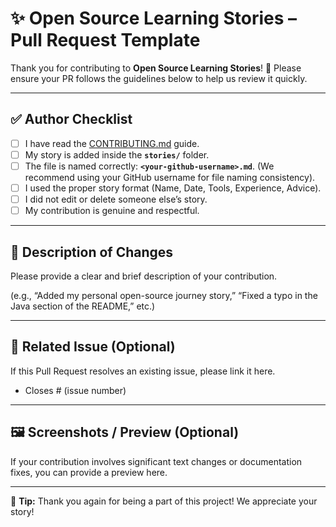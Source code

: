 # ✨ Open Source Learning Stories – Pull Request Template

Thank you for contributing to **Open Source Learning Stories**! 🎉
Please ensure your PR follows the guidelines below to help us review it quickly.

---

## ✅ Author Checklist

* [ ] I have read the [CONTRIBUTING.md](../CONTRIBUTING.md) guide.
* [ ] My story is added inside the **`stories/`** folder.
* [ ] The file is named correctly: **`<your-github-username>.md`**. (We recommend using your GitHub username for file naming consistency).
* [ ] I used the proper story format (Name, Date, Tools, Experience, Advice).
* [ ] I did not edit or delete someone else’s story.
* [ ] My contribution is genuine and respectful.

---

## 📖 Description of Changes

Please provide a clear and brief description of your contribution.

(e.g., “Added my personal open-source journey story,” “Fixed a typo in the Java section of the README,” etc.)

---

## 🔗 Related Issue (Optional)

If this Pull Request resolves an existing issue, please link it here.

* Closes # (issue number)

---

## 🖼️ Screenshots / Preview (Optional)

If your contribution involves significant text changes or documentation fixes, you can provide a preview here.

---

🎉 **Tip:** Thank you again for being a part of this project! We appreciate your story!
